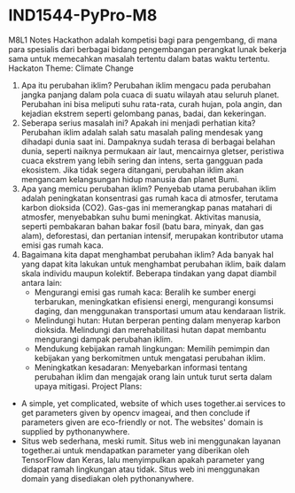 # IND1544-PyPro-M8
M8L1 Notes
  Hackathon adalah kompetisi bagi para pengembang, di mana para spesialis dari berbagai bidang pengembangan perangkat lunak bekerja sama untuk memecahkan masalah tertentu dalam batas waktu tertentu.
  Hackaton Theme: Climate Change
  1. Apa itu perubahan iklim?
     Perubahan iklim mengacu pada perubahan jangka panjang dalam pola cuaca di suatu wilayah atau seluruh planet. Perubahan ini bisa meliputi suhu rata-rata, curah hujan, pola angin, dan kejadian ekstrem seperti         gelombang panas, badai, dan kekeringan.
  2. Seberapa serius masalah ini? Apakah ini menjadi perhatian kita?
     Perubahan iklim adalah salah satu masalah paling mendesak yang dihadapi dunia saat ini. Dampaknya sudah terasa di berbagai belahan dunia, seperti naiknya permukaan air laut, mencairnya gletser, peristiwa cuaca      ekstrem yang lebih sering dan intens, serta gangguan pada ekosistem. Jika tidak segera ditangani, perubahan iklim akan mengancam kelangsungan hidup manusia dan planet Bumi.
  3. Apa yang memicu perubahan iklim?
     Penyebab utama perubahan iklim adalah peningkatan konsentrasi gas rumah kaca di atmosfer, terutama karbon dioksida (CO2). Gas-gas ini memerangkap panas matahari di atmosfer, menyebabkan suhu bumi meningkat.         Aktivitas manusia, seperti pembakaran bahan bakar fosil (batu bara, minyak, dan gas alam), deforestasi, dan pertanian intensif, merupakan kontributor utama emisi gas rumah kaca.
  4. Bagaimana kita dapat menghambat perubahan iklim?
     Ada banyak hal yang dapat kita lakukan untuk menghambat perubahan iklim, baik dalam skala individu maupun kolektif. Beberapa tindakan yang dapat diambil antara lain:
      - Mengurangi emisi gas rumah kaca: Beralih ke sumber energi terbarukan, meningkatkan efisiensi energi, mengurangi konsumsi daging, dan menggunakan transportasi umum atau kendaraan listrik.
      - Melindungi hutan: Hutan berperan penting dalam menyerap karbon dioksida. Melindungi dan merehabilitasi hutan dapat membantu mengurangi dampak perubahan iklim.
      - Mendukung kebijakan ramah lingkungan: Memilih pemimpin dan kebijakan yang berkomitmen untuk mengatasi perubahan iklim.
      - Meningkatkan kesadaran: Menyebarkan informasi tentang perubahan iklim dan mengajak orang lain untuk turut serta dalam upaya mitigasi.
  Project Plans:
  - A simple, yet complicated, website of which uses together.ai services to get parameters given by opencv imageai, and then conclude if parameters given are eco-friendly or not. The websites' domain is supplied by pythonanywhere.
  - Situs web sederhana, meski rumit. Situs web ini menggunakan layanan together.ai untuk mendapatkan parameter yang diberikan oleh TensorFlow dan Keras, lalu menyimpulkan apakah parameter yang didapat ramah lingkungan atau tidak. Situs web ini menggunakan domain        yang disediakan oleh pythonanywhere.
